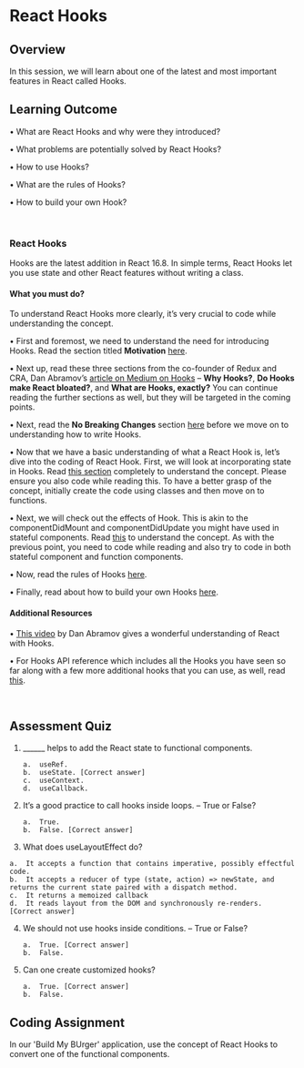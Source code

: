 # **React Hooks**

## Overview

In this session, we will learn about one of the latest and most important features in React called Hooks.


## Learning Outcome

•	What are React Hooks and why were they introduced?

•	What problems are potentially solved by React Hooks?

•	How to use Hooks?

•	What are the rules of Hooks?

•	How to build your own Hook?

<br />

### React Hooks

Hooks are the latest addition in React 16.8. In simple terms, React Hooks let you use state and other React features without writing a class.

#### What you must do?

To understand React Hooks more clearly, it’s very crucial to code while understanding the concept.

•	First and foremost, we need to understand the need for introducing Hooks. Read the section titled **Motivation** [here](https://reactjs.org/docs/hooks-intro.html).

•	Next up, read these three sections from the co-founder of Redux and CRA, Dan Abramov’s [article on Medium on Hooks](https://medium.com/@dan_abramov/making-sense-of-react-hooks-fdbde8803889) – **Why Hooks?**, **Do Hooks make React bloated?**, and **What are Hooks, exactly?** You can continue reading the further sections as well, but they will be targeted in the coming points.

•	Next, read the **No Breaking Changes** section [here](https://reactjs.org/docs/hooks-intro.html) before we move on to understanding how to write Hooks.

•	Now that we have a basic understanding of what a React Hook is, let’s dive into the coding of React Hook. First, we will look at incorporating state in Hooks. Read [this section](https://reactjs.org/docs/hooks-state.html) completely to understand the concept. Please ensure you also code while reading this. To have a better grasp of the concept, initially create the code using classes and then move on to functions. 

•	Next, we will check out the effects of Hook. This is akin to the componentDidMount and componentDidUpdate you might have used in stateful components. Read [this](https://reactjs.org/docs/hooks-effect.html) to understand the concept. As with the previous point, you need to code while reading and also try to code in both stateful component and function components.

•	Now, read the rules of Hooks [here](https://reactjs.org/docs/hooks-rules.html). 

•	Finally, read about how to build your own Hooks [here](https://reactjs.org/docs/hooks-custom.html). 


#### Additional Resources

•	[This video](https://www.youtube.com/watch?v=dpw9EHDh2bM&feature=youtu.be) by Dan Abramov gives a wonderful understanding of React with Hooks.

•	For Hooks API reference which includes all the Hooks you have seen so far along with a few more additional hooks that you can use, as well, read [this](https://reactjs.org/docs/hooks-reference.html).

<br />

## Assessment Quiz

1.	______ helps to add the React state to functional components.

        a.	useRef.
        b.	useState. [Correct answer]
        c.	useContext.
        d.	useCallback.


2.	It’s a good practice to call hooks inside loops. – True or False?

        a.	True.
        b.	False. [Correct answer]


3.	 What does useLayoutEffect do?

    a.	It accepts a function that contains imperative, possibly effectful code.
    b.	It accepts a reducer of type (state, action) => newState, and returns the current state paired with a dispatch method.
    c.	It returns a memoized callback
    d.	It reads layout from the DOM and synchronously re-renders. [Correct answer]


4.	We should not use hooks inside conditions. – True or False?

        a.	True. [Correct answer]
        b.	False.


5.	Can one create customized hooks?

        a.	True. [Correct answer]
        b.	False.



## Coding Assignment

In our 'Build My BUrger' application, use the concept of React Hooks to convert one of the functional components.